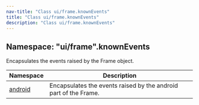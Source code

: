 ```yaml
---
nav-title: "Class ui/frame.knownEvents"
title: "Class ui/frame.knownEvents"
description: "Class ui/frame.knownEvents"
---
```

## Namespace: "ui/frame".knownEvents
Encapsulates the events raised by the Frame object.

Namespace | Description
------|------------
[android](../../../ui/frame/knownEvents/android/) | Encapsulates the events raised by the android part of the Frame.